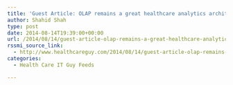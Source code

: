 ```yaml
---
title: 'Guest Article: OLAP remains a great healthcare analytics architecture, even in the Big Data era'
author: Shahid Shah
type: post
date: 2014-08-14T19:39:00+00:00
url: /2014/08/14/guest-article-olap-remains-a-great-healthcare-analytics-architecture-even-in-the-big-data-era/
rssmi_source_link:
  - http://www.healthcareguy.com/2014/08/14/guest-article-olap-remains-a-great-healthcare-analytics-architecture-even-in-the-big-data-era/
categories:
  - Health Care IT Guy Feeds

---
```

